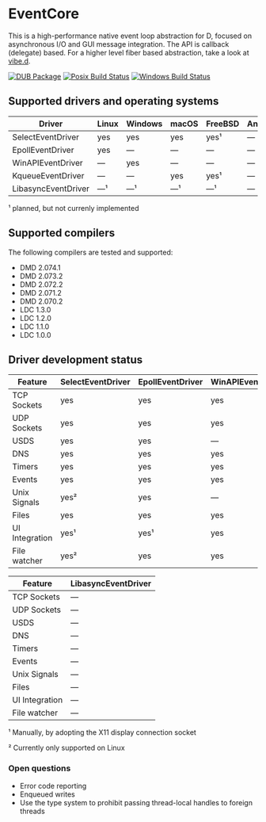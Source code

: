 EventCore
=========

This is a high-performance native event loop abstraction for D, focused on asynchronous I/O and GUI message integration. The API is callback (delegate) based. For a higher level fiber based abstraction, take a look at [vibe.d](https://vibed.org/).

[![DUB Package](https://img.shields.io/dub/v/eventcore.svg)](https://code.dlang.org/packages/eventcore)
[![Posix Build Status](https://travis-ci.org/vibe-d/eventcore.svg?branch=master)](https://travis-ci.org/vibe-d/eventcore)
[![Windows Build Status](https://ci.appveyor.com/api/projects/status/1a9r8sypyy9fq2j8/branch/master?svg=true)](https://ci.appveyor.com/project/s-ludwig/eventcore)


Supported drivers and operating systems
---------------------------------------

Driver               | Linux   | Windows | macOS   | FreeBSD | Android | iOS
---------------------|---------|---------|---------|---------|---------|---------
SelectEventDriver    | yes     | yes     | yes     | yes¹    | &mdash; | &mdash;
EpollEventDriver     | yes     | &mdash; | &mdash; | &mdash; | &mdash; | &mdash;
WinAPIEventDriver    | &mdash; | yes     | &mdash; | &mdash; | &mdash; | &mdash;
KqueueEventDriver    | &mdash; | &mdash; | yes     | yes¹    | &mdash; | &mdash;
LibasyncEventDriver  | &mdash;¹| &mdash;¹| &mdash;¹| &mdash;¹| &mdash; | &mdash;

¹ planned, but not currenly implemented


Supported compilers
-------------------

The following compilers are tested and supported:

- DMD 2.074.1
- DMD 2.073.2
- DMD 2.072.2
- DMD 2.071.2
- DMD 2.070.2
- LDC 1.3.0
- LDC 1.2.0
- LDC 1.1.0
- LDC 1.0.0


Driver development status
-------------------------

Feature          | SelectEventDriver | EpollEventDriver | WinAPIEventDriver | KqueueEventDriver
-----------------|-------------------|------------------|-------------------|------------------
TCP Sockets      | yes               | yes              | yes               | yes              
UDP Sockets      | yes               | yes              | yes               | yes              
USDS             | yes               | yes              | &mdash;           | yes              
DNS              | yes               | yes              | yes               | yes              
Timers           | yes               | yes              | yes               | yes              
Events           | yes               | yes              | yes               | yes              
Unix Signals     | yes²              | yes              | &mdash;           | &mdash;          
Files            | yes               | yes              | yes               | yes              
UI Integration   | yes¹              | yes¹             | yes               | yes¹             
File watcher     | yes²              | yes              | yes               | &mdash;          

Feature          | LibasyncEventDriver 
-----------------|---------------------
TCP Sockets      | &mdash;             
UDP Sockets      | &mdash;             
USDS             | &mdash;             
DNS              | &mdash;             
Timers           | &mdash;             
Events           | &mdash;             
Unix Signals     | &mdash;             
Files            | &mdash;             
UI Integration   | &mdash;             
File watcher     | &mdash;             

¹ Manually, by adopting the X11 display connection socket

² Currently only supported on Linux


### Open questions

- Error code reporting
- Enqueued writes
- Use the type system to prohibit passing thread-local handles to foreign threads
